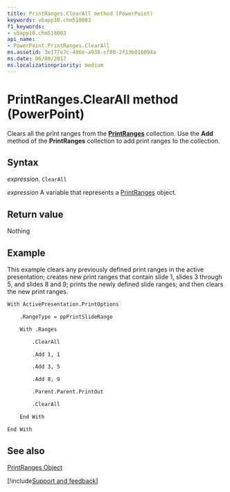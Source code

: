 ```yaml
---
title: PrintRanges.ClearAll method (PowerPoint)
keywords: vbapp10.chm518003
f1_keywords:
- vbapp10.chm518003
api_name:
- PowerPoint.PrintRanges.ClearAll
ms.assetid: 3e177e7c-486e-a938-cf80-2f13b018094a
ms.date: 06/08/2017
ms.localizationpriority: medium
---
```



# PrintRanges.ClearAll method (PowerPoint)

Clears all the print ranges from the **[PrintRanges](PowerPoint.PrintRanges.md)** collection. Use the **Add** method of the **PrintRanges** collection to add print ranges to the collection.


## Syntax

_expression_. `ClearAll`

_expression_ A variable that represents a [PrintRanges](PowerPoint.PrintRanges.md) object.


## Return value

Nothing


## Example

This example clears any previously defined print ranges in the active presentation; creates new print ranges that contain slide 1, slides 3 through 5, and slides 8 and 9; prints the newly defined slide ranges; and then clears the new print ranges.


```vb
With ActivePresentation.PrintOptions

    .RangeType = ppPrintSlideRange

    With .Ranges

        .ClearAll

        .Add 1, 1

        .Add 3, 5

        .Add 8, 9

        .Parent.Parent.PrintOut

        .ClearAll

    End With

End With
```


## See also


[PrintRanges Object](PowerPoint.PrintRanges.md)

[!include[Support and feedback](~/includes/feedback-boilerplate.md)]